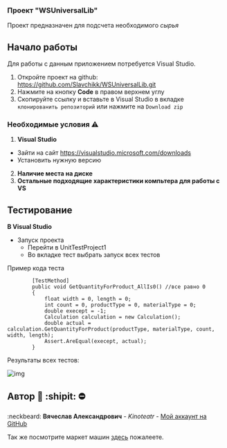 ### Проект "WSUniversalLib" 

Проект предназначен для подсчета необходимого  <i>сырья</i>


## Начало работы

Для работы с данным приложением потребуется Visual Studio.
1. Откройте проект на github: https://github.com/Slavchikk/WSUniversalLib.git
2. Нажмите на кнопку <B>Code</B> в правом верхнем углу
3. Скопируйте ссылку и вставьте в Visual Studio в вкладке `клонированить репозиторий` или нажмите на `Download zip`


### Необходимые условия :warning:

1. <B>Visual Studio</B>
  + Зайти на сайт https://visualstudio.microsoft.com/downloads
  + Установить нужную версию
2. <B>Наличие места на диске</B>
3. <B>Остальные подходящие характеристики компьтера для работы с VS</B>


## Тестирование

<b>В Visual Studio</b>
+ Запуск проекта
  + Перейти в UnitTestProject1
  + Во вкладке тест выбрать запуск всех тестов
  
Пример кода теста
```
        [TestMethod]
        public void GetQuantityForProduct_AllIs0() //все равно 0
        {
            float width = 0, length = 0;
            int count = 0, productType = 0, materialType = 0;
            double execept = -1;
            Calculation calculation = new Calculation();
            double actual = calculation.GetQuantityForProduct(productType, materialType, count, width, length);
            Assert.AreEqual(execept, actual);
        }
```
 Результаты всех тестов:

![img](https://github.com/Slavchikk/WSUniversalLib.dll/blob/master/all.png)
## Автор :underage: :shipit: :no_entry:

 :neckbeard: **Вячеслав Александрович** - *Kinoteatr* - [Мой аккаунт на GitHub](https://github.com/Slavchikk)

Так же посмотрите маркет машин [здесь](https://github.com/Slavchikk/CarsProject) пожалеете.



<!--
**Slavchikk/Slavchikk** is a ✨ _special_ ✨ repository because its `README.md` (this file) appears on your GitHub profile.

Here are some ideas to get you started:

- 🔭 I’m currently working on ...
- 🌱 I’m currently learning ...
- 👯 I’m looking to collaborate on ...
- 🤔 I’m looking for help with ...
- 💬 Ask me about ...
- 📫 How to reach me: ...
- 😄 Pronouns: ...
- ⚡ Fun fact: ...
-->
